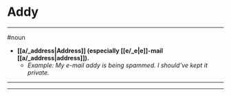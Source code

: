 # Addy
---
#noun
- **[[a/_address|Address]] (especially [[e/_e|e]]-mail [[a/_address|address]]).**
	- _Example: My e-mail addy is being spammed. I should've kept it private._
---
---
